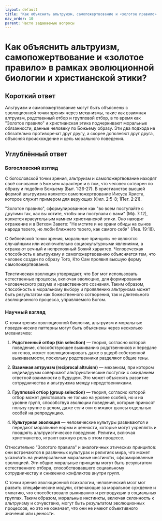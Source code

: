 ```yaml
---
layout: default
title: "Как объяснить альтруизм, самопожертвование и «золотое правило» в рамках эволюционной биологии и христианской этики?"
nav_order: 10
parent: Часто задаваемые вопросы
---
```


# Как объяснить альтруизм, самопожертвование и «золотое правило» в рамках эволюционной биологии и христианской этики?

## Короткий ответ

Альтруизм и самопожертвование могут быть объяснены с эволюционной точки зрения через механизмы, такие как взаимная алтруизм, родственный отбор и групповой отбор, в то время как "Золотое правило" и христианская этика подчеркивают моральные обязанности, данные человеку по Божьему образу. Эти два подхода не обязательно противоречат друг другу, а скорее дополняют друг друга, объясняя происхождение и цель морального поведения.

## Углублённый ответ

### Богословский взгляд

С богословской точки зрения, альтруизм и самопожертвование находят своё основание в Божьем характере и в том, что человек сотворен по образу и подобию Божьему (Быт. 1:26-27). В христианстве высшей формой альтруизма является самопожертвование Иисуса Христа, которое служит примером для верующих (Фил. 2:5-8; 1Пет. 2:21).

"Золотое правило", сформулированное как "во всем поступайте с другими так, как вы хотите, чтобы они поступали с вами" (Мф. 7:12), является краеугольным камнем христианской этики. Оно находит отражение и в Ветхом Завете: "Не мстите и не храни обиды на сынов народа твоего, но люби ближнего твоего, как самого себя" (Лев. 19:18).

С библейской точки зрения, моральные принципы не являются случайными или исключительно социокультурными явлениями, а отражают вечный и непреложный Божий характер. Человеческая способность к альтруизму и самопожертвованию объясняется тем, что человек создан по образу Того, Кто Сам проявил высшую форму самопожертвования.

Теистическая эволюция утверждает, что Бог мог использовать естественные процессы, включая эволюцию, для формирования человеческого разума и нравственного сознания. Таким образом, способность к моральному выбору и проявлению альтруизма может быть результатом как божественного сотворения, так и длительного эволюционного процесса, управляемого Богом.

### Научный взгляд

С точки зрения эволюционной биологии, альтруизм и моральные поведенческие паттерны могут быть объяснены через несколько механизмов:

1. **Родственный отбор (kin selection)** — теория, согласно которой поведение, способствующее выживанию родственников и передаче их генов, может эволюционировать даже в ущерб собственной выживаемости, поскольку родственники разделяют общие гены.

2. **Взаимная алтруизм (reciprocal altruism)** — механизм, при котором индивидуумы совершают альтруистические поступки с ожиданием ответной взаимности в будущем. Это может объяснять развитие сотрудничества и альтруизма между неродственниками.

3. **Групповой отбор (group selection)** — теория, согласно которой отбор может действовать не только на уровне особей, но и на уровне групп, способствуя эволюции поведений, которые приносят пользу группе в целом, даже если они снижают шансы отдельных особей на репродукцию.

4. **Культурная эволюция** — человеческие культуры развиваются и передают моральные нормы и ценности, которые могут укреплять и поощрять альтруистическое поведение. Религии, включая христианство, играют важную роль в этом процессе.

Относительно "Золотого правила" и аналогичных этических принципов: они встречаются в различных культурах и религиях мира, что может указывать на универсальные моральные инстинкты, сформированные эволюцией. Эти общие моральные принципы могут быть результатом естественного отбора, способствовавшего социальному сотрудничеству и снижению конфликтов внутри групп.

С точки зрения эволюционной психологии, человеческий мозг мог развить специфические модули, отвечающие за моральное суждение и эмпатию, что способствовало выживанию и репродукции в социальных группах. Таким образом, моральные инстинкты, включая склонность к альтруизму и сочувствию, могут быть результатом эволюционных процессов, но это не означает, что они не имеют объективного значения или ценности.